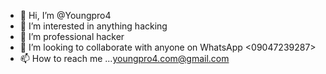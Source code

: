 - 👋 Hi, I’m @Youngpro4
- 👀 I’m interested in anything hacking
- 🌱 I’m professional hacker
- 💞️ I’m looking to collaborate with anyone on WhatsApp <09047239287>
- 📫 How to reach me ...<youngpro4.com@gmail.com>

<!---
Youngpro4/Youngpro4 is a ✨ special ✨ repository because its `README.md` (this file) appears on your GitHub profile.
You can click the Preview link to take a look at your changes.
--->
